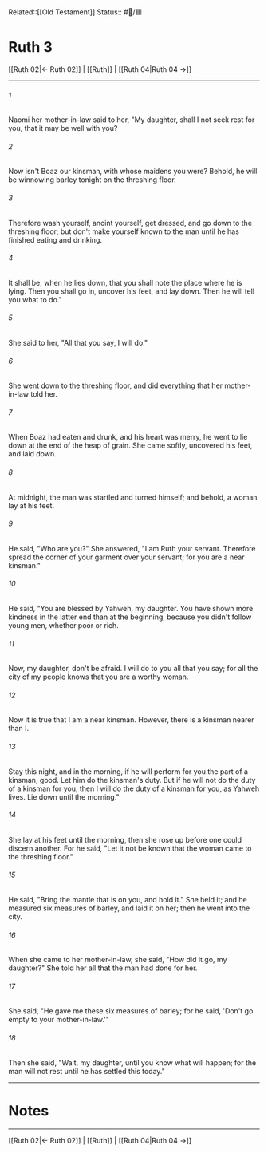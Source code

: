 Related::[[Old Testament]]
Status:: #📖/🟥
# Ruth 3

[[Ruth 02|← Ruth 02]] | [[Ruth]] | [[Ruth 04|Ruth 04 →]]
***



###### 1 
Naomi her mother-in-law said to her, "My daughter, shall I not seek rest for you, that it may be well with you? 

###### 2 
Now isn't Boaz our kinsman, with whose maidens you were? Behold, he will be winnowing barley tonight on the threshing floor. 

###### 3 
Therefore wash yourself, anoint yourself, get dressed, and go down to the threshing floor; but don't make yourself known to the man until he has finished eating and drinking. 

###### 4 
It shall be, when he lies down, that you shall note the place where he is lying. Then you shall go in, uncover his feet, and lay down. Then he will tell you what to do." 

###### 5 
She said to her, "All that you say, I will do." 

###### 6 
She went down to the threshing floor, and did everything that her mother-in-law told her. 

###### 7 
When Boaz had eaten and drunk, and his heart was merry, he went to lie down at the end of the heap of grain. She came softly, uncovered his feet, and laid down. 

###### 8 
At midnight, the man was startled and turned himself; and behold, a woman lay at his feet. 

###### 9 
He said, "Who are you?" She answered, "I am Ruth your servant. Therefore spread the corner of your garment over your servant; for you are a near kinsman." 

###### 10 
He said, "You are blessed by Yahweh, my daughter. You have shown more kindness in the latter end than at the beginning, because you didn't follow young men, whether poor or rich. 

###### 11 
Now, my daughter, don't be afraid. I will do to you all that you say; for all the city of my people knows that you are a worthy woman. 

###### 12 
Now it is true that I am a near kinsman. However, there is a kinsman nearer than I. 

###### 13 
Stay this night, and in the morning, if he will perform for you the part of a kinsman, good. Let him do the kinsman's duty. But if he will not do the duty of a kinsman for you, then I will do the duty of a kinsman for you, as Yahweh lives. Lie down until the morning." 

###### 14 
She lay at his feet until the morning, then she rose up before one could discern another. For he said, "Let it not be known that the woman came to the threshing floor." 

###### 15 
He said, "Bring the mantle that is on you, and hold it." She held it; and he measured six measures of barley, and laid it on her; then he went into the city. 

###### 16 
When she came to her mother-in-law, she said, "How did it go, my daughter?" She told her all that the man had done for her. 

###### 17 
She said, "He gave me these six measures of barley; for he said, 'Don't go empty to your mother-in-law.'" 

###### 18 
Then she said, "Wait, my daughter, until you know what will happen; for the man will not rest until he has settled this today."

---
# Notes


***
[[Ruth 02|← Ruth 02]] | [[Ruth]] | [[Ruth 04|Ruth 04 →]]

